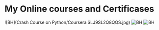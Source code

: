 # My Online courses and Certificases 

![BH](Crash Course on Python/Coursera SLJ9SL2Q8QQS.jpg)
![BH](Admin.png)
![BH](Admitcard.png)
